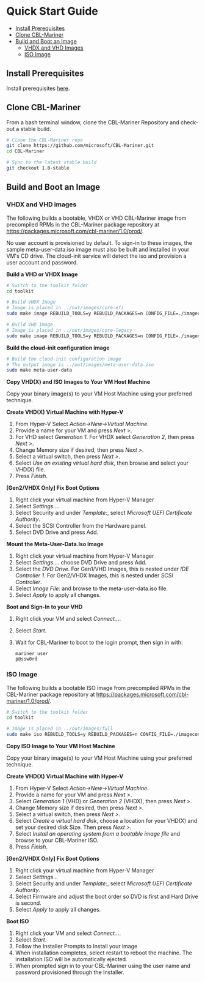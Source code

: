 # Quick Start Guide
  - [Install Prerequisites](#install-prerequisites)
  - [Clone CBL-Mariner](#clone-cbl-mariner)
  - [Build and Boot an Image](#build-and-boot-an-image)
    - [VHDX and VHD Images](#vhdx-and-vhd-images)
    - [ISO Image](#iso-image)

## **Install Prerequisites**
Install prerequisites [here](../building/prerequisites.md).

## **Clone CBL-Mariner**
From a bash terminal window, clone the CBL-Mariner Repository and check-out a stable build.

```bash
# Clone the CBL-Mariner repo
git clone https://github.com/microsoft/CBL-Mariner.git
cd CBL-Mariner

# Sync to the latest stable build
git checkout 1.0-stable

```

## **Build and Boot an Image**

### **VHDX and VHD images**

The following builds a bootable, VHDX or VHD CBL-Mariner image from precompiled RPMs in the CBL-Mariner package repository at https://packages.microsoft.com/cbl-mariner/1.0/prod/.

No user account is provisioned by default.  To sign-in to these images, the sample meta-user-data.iso image must also be built and installed in your VM's CD drive.  The cloud-init service will detect the iso and provision a user account and password.

**Build a VHD or VHDX Image**
```bash
# Switch to the toolkit folder
cd toolkit

# Build VHDX Image
# Image is placed in ../out/images/core-efi
sudo make image REBUILD_TOOLS=y REBUILD_PACKAGES=n CONFIG_FILE=./imageconfigs/core-efi.json

# Build VHD Image
# Image is placed in ../out/images/core-legacy
sudo make image REBUILD_TOOLS=y REBUILD_PACKAGES=n CONFIG_FILE=./imageconfigs/core-legacy.json
```

**Build the cloud-init configuration image**
```Bash
# Build the cloud-init configuration image
# The output image is ../out/images/meta-user-data.iso
sudo make meta-user-data
```

**Copy VHD(X) and ISO Images to Your VM Host Machine**

Copy your binary image(s) to your VM Host Machine using your preferred technique.

**Create VHD(X) Virtual Machine with Hyper-V**

1. From Hyper-V Select _Action->New->Virtual Machine_.
1. Provide a name for your VM and press _Next >_.
1. For VHD select _Generation 1_. For VHDX select _Generation 2_, then press _Next >_.
1. Change Memory size if desired, then press _Next >_.
1. Select a virtual switch, then press _Next >_.
1. Select _Use an existing virtual hard disk_, then browse and select your VHD(X) file.
1. Press _Finish_.

**[Gen2/VHDX Only] Fix Boot Options**
1. Right click your virtual machine from Hyper-V Manager
1. Select _Settings..._.
1. Select Security and under _Template:_, select _Microsoft UEFI Certificate Authority_.
1. Select the SCSI Controller from the Hardware panel.
1. Select DVD Drive and press Add.

**Mount the Meta-User-Data.Iso Image**

1. Right click your virtual machine from Hyper-V Manager
1. Select _Settings..._.
choose DVD Drive and press Add.
1. Select the _DVD Drive_. For Gen1/VHD Images, this is nested under _IDE Controller 1_. For Gen2/VHDX Images, this is nested under _SCSI Controller_.
1. Select _Image File:_ and browse to the meta-user-data.iso file.
1. Select _Apply_ to apply all changes.

**Boot and Sign-In to your VHD**

1. Right click your VM and select _Connect..._.
1. Select _Start_.
1. Wait for CBL-Mariner to boot to the login prompt, then sign in with:

       mariner_user
       p@ssw0rd


### ISO Image

The following builds a bootable ISO image from precompiled RPMs in the CBL-Mariner package repository at https://packages.microsoft.com/cbl-mariner/1.0/prod/.

```bash
# Switch to the toolkit folder
cd toolkit

# Image is placed in ../out/images/full
sudo make iso REBUILD_TOOLS=y REBUILD_PACKAGES=n CONFIG_FILE=./imageconfigs/full.json
```
**Copy ISO Image to Your VM Host Machine**

Copy your binary image(s) to your VM Host Machine using your preferred technique.

**Create VHD(X) Virtual Machine with Hyper-V**

1. From Hyper-V Select _Action->New->Virtual Machine_.
1. Provide a name for your VM and press _Next >_.
1. Select _Generation 1_ (VHD) or _Generation 2_ (VHDX), then press _Next >_.
1. Change Memory size if desired, then press _Next >_.
1. Select a virtual switch, then press _Next >_.
1. Select _Create a virtual hard disk_, choose a location for your VHD(X) and set your desired disk Size.  Then press _Next >_.
1. Select _Install an operating system from a bootable image file_ and browse to your CBL-Mariner ISO.
1. Press _Finish_.

**[Gen2/VHDX Only] Fix Boot Options**

1. Right click your virtual machine from Hyper-V Manager
1. Select _Settings..._
1. Select Security and under _Template:_, select _Microsoft UEFI Certificate Authority_.
1. Select Firmware and adjust the boot order so DVD is first and Hard Drive is second.
1. Select _Apply_ to apply all changes.

**Boot ISO**
1. Right click your VM and select _Connect..._.
1. Select _Start_.
1. Follow the Installer Prompts to Install your image
1. When installation completes, select restart to reboot the machine. The installation ISO will be automatically ejected.
1. When prompted sign in to your CBL-Mariner using the user name and password provisioned through the Installer.
